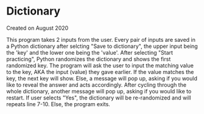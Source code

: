 # Dictionary
Created on August 2020

This program takes 2 inputs from the user.
Every pair of inputs are saved in a Python dictionary after selcting "Save to dictionary", the upper input being the 'key' and the lower one being the 'value'.
After selecting "Start practicing", Python randomizes the dictionary and shows the first randomized key.
The program will ask the user to input the matching value to the key, AKA the input (value) they gave earlier.
If the value matches the key, the next key will show.
Else, a message will pop up, asking if you would like to reveal the answer and acts accordingly.
After cycling through the whole dictionary, another message will pop up, asking if you would like to restart.
If user selects "Yes", the dictionary will be re-randomized and will repeats line 7-10.
Else, the program exits.
